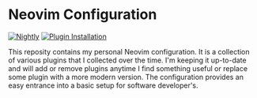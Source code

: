# Neovim Configuration

[![Nightly](https://github-ci.code-ape.dev/api/badges/TumbleOwlee/neovim-config/status.svg?ref=refs/tags/nightly)](https://github-ci.code-ape.dev/TumbleOwlee/neovim-config) 
[![Plugin Installation](https://github.com/TumbleOwlee/neovim-config/actions/workflows/cache.yml/badge.svg)](https://github.com/TumbleOwlee/neovim-config/actions/workflows/cache.yml)

This reposity contains my personal Neovim configuration. It is a collection of various plugins that I collected over the time. I'm keeping it up-to-date and will add or remove plugins anytime I find something useful or replace some plugin with a more modern version. 
The configuration provides an easy entrance into a basic setup for software developer's.
